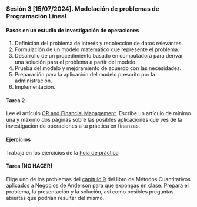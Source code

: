 ### Sesión 3 [15/07/2024]. Modelación de problemas de Programación Lineal

#### Pasos en un estudio de investigación de operaciones
1. Definición del problema de interés y recolección de datos relevantes.
2. Formulación de un modelo matemático que represente el problema.
3. Desarrollo de un procedimiento basado en computadora para derivar una solución para el
problema a partir del modelo.
4. Prueba del modelo y mejoramiento de acuerdo con las necesidades.
5. Preparación para la aplicación del modelo prescrito por la administración.
6. Implementación.

#### Tarea 2
Lee el artículo [OR and Financial Management](https://github.com/intelica-learning/iee-io/blob/763514db83fc05943d1e0d543900000f42a5d08e/ashford1988.pdf). Escribe un artículo de mínimo una y máximo dos páginas sobre las posibles aplicaciones que ves de la investigación de operaciones a tu práctica en finanzas.

#### Ejercicios
Trabaja en los ejercicios de la [hoja de práctica](https://docs.google.com/document/d/1b9TonDlfm9-eYLlFcbCIJ_ivpIr00k9cK9h5U9kW0M4/edit?usp=sharing)

#### Tarea [NO HACER]
Elige uno de los problemas del [capítulo 9](https://github.com/intelica-learning/iee-io/blob/a17fd90c6522b6431a3e5f8e8fdbbe9cb09edf0d/Cap9_Anderson_Metodos_Cuantitativos_Negocios.pdf) del libro de Métodos Cuantitativos aplicados a Negocios de Anderson para que expongas en clase. Prepara el problema, la presentación y la solución, así como posibles preguntas abiertas que podrían resultar del mismo.
